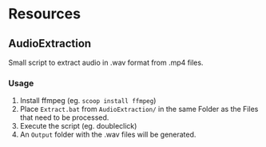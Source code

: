 # Resources

## AudioExtraction
Small script to extract audio in .wav format from .mp4 files.
### Usage
1. Install ffmpeg (eg. `scoop install ffmpeg`)
2. Place `Extract.bat` from `AudioExtraction/` in the same Folder as the Files that need to be processed.
3. Execute the script (eg. doubleclick)
4. An `Output` folder with the .wav files will be generated.
